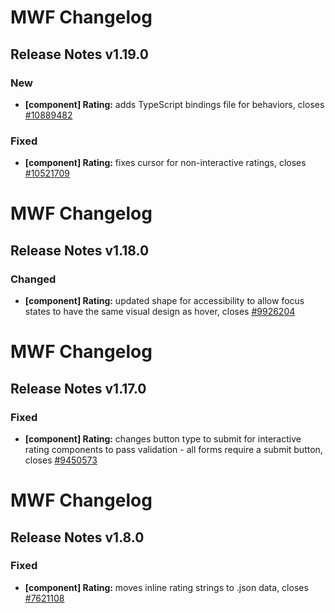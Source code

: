 # MWF Changelog
## Release Notes v1.19.0
### New
* **[component] Rating:** adds TypeScript bindings file for behaviors, closes [#10889482](https://microsoft.visualstudio.com/DefaultCollection/OSGS/_workitems?id=10889482)

### Fixed
* **[component] Rating:** fixes cursor for non-interactive ratings, closes [#10521709](https://microsoft.visualstudio.com/DefaultCollection/OSGS/_workitems?id=10521709)

# MWF Changelog
## Release Notes v1.18.0
### Changed
* **[component] Rating:** updated shape for accessibility to allow focus states to have the same visual design as hover, closes [#9926204](https://microsoft.visualstudio.com/DefaultCollection/OSGS/_workitems?id=9926204)

# MWF Changelog
## Release Notes v1.17.0
### Fixed
* **[component] Rating:** changes button type to submit for interactive rating components to pass validation - all forms require a submit button, closes [#9450573](https://microsoft.visualstudio.com/DefaultCollection/OSGS/_workitems?id=9450573)

# MWF Changelog
## Release Notes v1.8.0
### Fixed
* **[component] Rating:** moves inline rating strings to .json data, closes [#7621108](https://microsoft.visualstudio.com/DefaultCollection/OSGS/_workitems?id=7621108)

